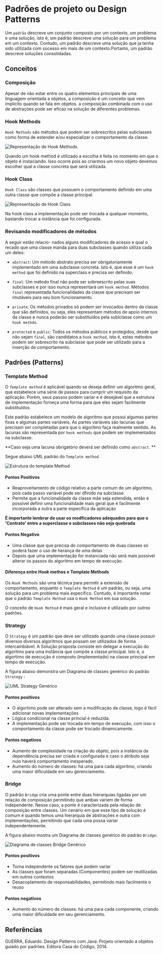 # Padrões de projeto ou Design Patterns

Um `padrão` descreve um conjunto composto por um contexto, um problema e uma solução, isto é, um padrão descreve uma solução para um problema em um contexto. Contudo, um padrão descreve uma solução que ja tenha sido utilizada com sucesso em mais de um contexto.Portanto, um padrão descreve soluções consolidadas.
## Conceitos
### Composição
Apesar de não estar entre os quatro elementos principais de uma linguagem orientada a objetos, a composição é um conceito que vem implícito quando se fala em objetos. a composição combinada com o uso de abstrações pode ser eficaz na solução de diferentes
problemas.

### Hook Methods

`Hook Methods` são métodos que podem ser sobrescritos pelas subclasses como forma de estender e/ou especializar o comportamento da classe.

![Representação de Hook Methods](images/hookMethods.png).

Quando um hook method é utilizado a escolha é feita no momento em que o objeto é instaciando. Isso ocorre pois ao criarmos um novo objeto devemos escolher qual a classe concreta que será utilizada.
### Hook Class

`Hook Class` são classes que possuem o comportamento definido em uma outra classe que compõe a classe principal.

![Representação de Hook Class](images/HookClass.png)

Na hook class a implementação pode ser trocada a qualquer momento, bastando trocar a instância que foi configurada.

### Revisando modificadores de métodos
A seguir estão relacio-
nados alguns modificadores de acesso e qual o recado que uma classe manda para
duas subclasses quando utiliza cada um deles:

* `abstract`: Um método abstrato precisa ser obrigatoriamente implementado em uma subclasse concreta. Isto é, que esse é um `hook method` que foi definido na superclass e precisa ser definido.

* `final`: Um método final não pode ser sobreescrito pelas suas subclasses e por isso nunca representará um `hook method`. Métodos `final` representada funcionalidades da classe que precisam ser imutáveis para seu bom funcionamento.

* `private`: Os métodos privados só podem ser invocados dentro da classe que são definidos, ou seja, eles representam métodos de apoio internos da classe e nunca poderão ser substituídos pela sublclasse como um `hook methdo`.

* `protected` e `public`: Todos os métodos públicos e protegidos, desde que não sejam `final`, são candidatos a `hook method`, isto é, estes métodos podem ser sobrescrito na subclasse que pode ser utilizado para a inserção de comportamento.

## Padrões (Patterns)

### Template Method
 O *`Template method`* é aplicável quando se deseja definir um algoritmo geral, que estabelece uma série de passos para cumprir um requisito da aplicação. Porém, seus passos podem variar e é desejável que a estrutura de implementação forneça uma forma para que eles sejam facilmente substituídos.

 Este padrão estabelece um modelo de algoritmo que possui algumas partes fixas e algumas partes variáveis. As partes variáveis são lacunas que precisam ser completadas para que o algoritmo faça realmente sentido. As lacunas são representada por `hook methods` que podem ser implementados na subclasse.

 **Caso seja uma lacuna obrigatório deverá ser definido como `abstract`. **

 Segue abaixo UML padrão do `Template method`.

 ![Estrutura do template Method](images/TemplateMethod.png)

#### Pontos Positivos

* Reaproveitamento de código relativo a parte comum de um algoritmo, pois cada passo variável pode ser dfinido na subclasse.
* Permite que a funcionalidade da classe mãe seja estendida, então é possível definir uma funcionalidade mais geral que é facilmente incorporada a outra a parte específica da aplicação

**È importante lembrar de usar os modficadores adequados para que o 'Contrato' entre a superclasse e subclasses não seja quebrada**

#### Pontos Negativo

* Uma classe que que precisa do comportamento de duas classes só poderá fazer o uso de herança de uma delas
* Depois que uma implementação for instanciada não será mais possível alterar os passos do algoritmo em tempo de execução.


#### Diferença entre Hook methos e Template Methods

Os `Hook Methods` são uma técnica para permitir a extensão de comportamento, enquanto o `Template Method` é um padrão, ou seja, uma solução para um problema mais específico. Contudo, é importante notar que o padrão `Template Method` usa o `Hook Method` em sua solução. 

O conceito de `Hook Method` é mais geral e inclusive é utilizado por outros padrões.


### Strategy

 O `Strategy` é um padrão que deve ser utilizado quando uma classe possuir diversos diversos algoritmos que possam ser utilizados de forma intercambiável. A Solução proposta consiste em delegar a execução do algoritmo para uma instância que compõe a classe principal. Isto é, o algortimo de execução é composto (implementado) na classe principal em tempo de execução.

 A figura abaixo demonstra um Diagrama de classes genérico do padrão `Strategy` :

![UML Strategy Genérico](images/StrategyGenerico.jpg)

#### Pontos positivos
* O algortimo pode ser alterado sem a modificação da classe, logo é fácil adicionar novas implementações
* Lógica condicional na classe princial é reduzida.
* A implementação pode ser trocada em tempo de execução, com isso o comportamento da classe pode ser trocado dinamicamente.

#### Pontos negativos
* Aumento de complexidade na criação do objeto, pois a instância da dependência precisa ser criada e configurada e caso o atributo seja nulo haverá comportamento inesperado.
* Aumento do número de classes: há uma para cada algoritmo, criando uma maior dificuldade em seu gerenciamento.



### Bridge

O padrão `Bridge` cria uma ponte entre duas hierarquias ligadas por um relação de composição permitindo que ambas variem de forma independente. Nesse caso, a ponte é caracterizada pela relação de composição entre classes.
Um cenário em que esse tipo de solução é comum é quando temos uma hierarquia de abstrações e outra com implementações, permitindo que cada uma possa variar independentemente.

A figura abaixo mostra um Diagrama de classes genérico do padrão `Bridge`:

![Diagrama de classes Bridge Genérico](images/BridgeGenerico.jpg)

#### Pontos positivos
* Torna independente os fatores que podem variar
* As classes que foram separadas (Componentes) podem ser reutilizadas em outros contextos
* Desacoplamento de responsabilidades, permitindo mais facilmente o reuso


#### Pontos negativos
* Aumento do número de classes: há uma para cada componente, criando uma maior dificuldade em seu gerenciamento.


## Referências

GUERRA, Eduardo. Design Patterns com Java: Projeto orientado a objetos guiado por padrões. Editora Casa do Código,
2014.